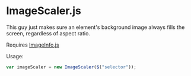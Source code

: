 ImageScaler.js
==============

This guy just makes sure an element's background image always fills the screen, regardless of aspect ratio.

Requires [ImageInfo.js](https://github.com/AJCrowley/ImageInfo)

Usage:
```js
var imageScaler = new ImageScaler($("selector"));
```